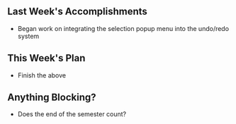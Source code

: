 ## Last Week's Accomplishments

 - Began work on integrating the selection popup menu into the undo/redo system

## This Week's Plan

 - Finish the above

## Anything Blocking?

 - Does the end of the semester count?
